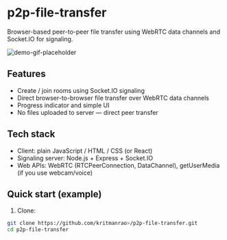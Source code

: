 # p2p-file-transfer

Browser-based peer-to-peer file transfer using WebRTC data channels and Socket.IO for signaling.

![demo-gif-placeholder](./demo.gif)

## Features
- Create / join rooms using Socket.IO signaling
- Direct browser-to-browser file transfer over WebRTC data channels
- Progress indicator and simple UI
- No files uploaded to server — direct peer transfer

## Tech stack
- Client: plain JavaScript / HTML / CSS (or React)
- Signaling server: Node.js + Express + Socket.IO
- Web APIs: WebRTC (RTCPeerConnection, DataChannel), getUserMedia (if you use webcam/voice)

## Quick start (example)
1. Clone:
```bash
git clone https://github.com/kritmanrao>/p2p-file-transfer.git
cd p2p-file-transfer
